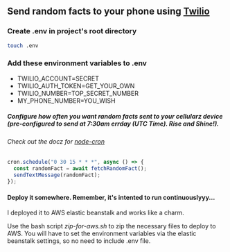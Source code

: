 ## Send random facts to your phone using [Twilio](https://www.twilio.com/)

### Create .env in project's root directory

```bash
touch .env
```

### Add these environment variables to .env

- TWILIO_ACCOUNT=SECRET
- TWILIO_AUTH_TOKEN=GET_YOUR_OWN
- TWILIO_NUMBER=TOP_SECRET_NUMBER
- MY_PHONE_NUMBER=YOU_WISH

##### Configure how often you want random facts sent to your cellularz device (pre-configured to send at 7:30am errday (UTC Time). Rise and Shine!).

###### Check out the docz for [node-cron](https://www.npmjs.com/package/node-cron)

```javascript
cron.schedule("0 30 15 * * *", async () => {
  const randomFact = await fetchRandomFact();
  sendTextMessage(randomFact);
});
```

#### Deploy it somewhere. Remember, it's intented to run continuouslyyy...

I deployed it to AWS elastic beanstalk and works like a charm.

Use the bash script _zip-for-aws.sh_ to zip the necessary files to deploy to AWS. You will have to set the environment variables via the elastic beanstalk settings, so no need to include .env file.

